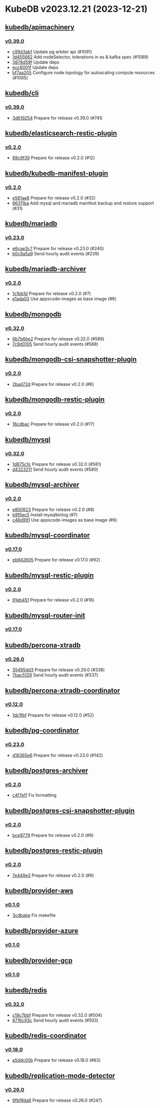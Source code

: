 # KubeDB v2023.12.21 (2023-12-21)


## [kubedb/apimachinery](https://github.com/kubedb/apimachinery)

### [v0.39.0](https://github.com/kubedb/apimachinery/releases/tag/v0.39.0)

- [c99d3ab1](https://github.com/kubedb/apimachinery/commit/c99d3ab1) Update pg arbiter api (#1091)
- [1d455662](https://github.com/kubedb/apimachinery/commit/1d455662) Add nodeSelector, tolerations in es & kafka spec (#1089)
- [3878d59f](https://github.com/kubedb/apimachinery/commit/3878d59f) Update deps
- [ecc6001f](https://github.com/kubedb/apimachinery/commit/ecc6001f) Update deps
- [bf7aa205](https://github.com/kubedb/apimachinery/commit/bf7aa205) Configure node topology for autoscaling compute resources (#1085)



## [kubedb/cli](https://github.com/kubedb/cli)

### [v0.39.0](https://github.com/kubedb/cli/releases/tag/v0.39.0)

- [3d619254](https://github.com/kubedb/cli/commit/3d619254) Prepare for release v0.39.0 (#741)



## [kubedb/elasticsearch-restic-plugin](https://github.com/kubedb/elasticsearch-restic-plugin)

### [v0.2.0](https://github.com/kubedb/elasticsearch-restic-plugin/releases/tag/v0.2.0)

- [89c9f39](https://github.com/kubedb/elasticsearch-restic-plugin/commit/89c9f39) Prepare for release v0.2.0 (#12)



## [kubedb/kubedb-manifest-plugin](https://github.com/kubedb/kubedb-manifest-plugin)

### [v0.2.0](https://github.com/kubedb/kubedb-manifest-plugin/releases/tag/v0.2.0)

- [e561ae8](https://github.com/kubedb/kubedb-manifest-plugin/commit/e561ae8) Prepare for release v0.2.0 (#32)
- [86311ba](https://github.com/kubedb/kubedb-manifest-plugin/commit/86311ba) Add mysql and mariadb manifest backup and restore support (#31)



## [kubedb/mariadb](https://github.com/kubedb/mariadb)

### [v0.23.0](https://github.com/kubedb/mariadb/releases/tag/v0.23.0)

- [e6cae3c7](https://github.com/kubedb/mariadb/commit/e6cae3c7) Prepare for release v0.23.0 (#240)
- [b0c9a5a9](https://github.com/kubedb/mariadb/commit/b0c9a5a9) Send hourly audit events (#239)



## [kubedb/mariadb-archiver](https://github.com/kubedb/mariadb-archiver)

### [v0.2.0](https://github.com/kubedb/mariadb-archiver/releases/tag/v0.2.0)

- [1c1bb1d](https://github.com/kubedb/mariadb-archiver/commit/1c1bb1d) Prepare for release v0.2.0 (#7)
- [e1ada03](https://github.com/kubedb/mariadb-archiver/commit/e1ada03) Use appscode-images as base image (#6)



## [kubedb/mongodb](https://github.com/kubedb/mongodb)

### [v0.32.0](https://github.com/kubedb/mongodb/releases/tag/v0.32.0)

- [6b7b6be2](https://github.com/kubedb/mongodb/commit/6b7b6be2) Prepare for release v0.32.0 (#589)
- [7c9d0105](https://github.com/kubedb/mongodb/commit/7c9d0105) Send hourly audit events (#588)



## [kubedb/mongodb-csi-snapshotter-plugin](https://github.com/kubedb/mongodb-csi-snapshotter-plugin)

### [v0.2.0](https://github.com/kubedb/mongodb-csi-snapshotter-plugin/releases/tag/v0.2.0)

- [2bad72d](https://github.com/kubedb/mongodb-csi-snapshotter-plugin/commit/2bad72d) Prepare for release v0.2.0 (#6)



## [kubedb/mongodb-restic-plugin](https://github.com/kubedb/mongodb-restic-plugin)

### [v0.2.0](https://github.com/kubedb/mongodb-restic-plugin/releases/tag/v0.2.0)

- [16cdbac](https://github.com/kubedb/mongodb-restic-plugin/commit/16cdbac) Prepare for release v0.2.0 (#17)



## [kubedb/mysql](https://github.com/kubedb/mysql)

### [v0.32.0](https://github.com/kubedb/mysql/releases/tag/v0.32.0)

- [1d875c1c](https://github.com/kubedb/mysql/commit/1d875c1c) Prepare for release v0.32.0 (#581)
- [d4323211](https://github.com/kubedb/mysql/commit/d4323211) Send hourly audit events (#580)



## [kubedb/mysql-archiver](https://github.com/kubedb/mysql-archiver)

### [v0.2.0](https://github.com/kubedb/mysql-archiver/releases/tag/v0.2.0)

- [e800623](https://github.com/kubedb/mysql-archiver/commit/e800623) Prepare for release v0.2.0 (#8)
- [b9f6ec5](https://github.com/kubedb/mysql-archiver/commit/b9f6ec5) Install mysqlbinlog (#7)
- [c46d991](https://github.com/kubedb/mysql-archiver/commit/c46d991) Use appscode-images as base image (#6)



## [kubedb/mysql-coordinator](https://github.com/kubedb/mysql-coordinator)

### [v0.17.0](https://github.com/kubedb/mysql-coordinator/releases/tag/v0.17.0)

- [eb942605](https://github.com/kubedb/mysql-coordinator/commit/eb942605) Prepare for release v0.17.0 (#92)



## [kubedb/mysql-restic-plugin](https://github.com/kubedb/mysql-restic-plugin)

### [v0.2.0](https://github.com/kubedb/mysql-restic-plugin/releases/tag/v0.2.0)

- [91eb451](https://github.com/kubedb/mysql-restic-plugin/commit/91eb451) Prepare for release v0.2.0 (#16)



## [kubedb/mysql-router-init](https://github.com/kubedb/mysql-router-init)

### [v0.17.0](https://github.com/kubedb/mysql-router-init/releases/tag/v0.17.0)




## [kubedb/percona-xtradb](https://github.com/kubedb/percona-xtradb)

### [v0.26.0](https://github.com/kubedb/percona-xtradb/releases/tag/v0.26.0)

- [35495dd3](https://github.com/kubedb/percona-xtradb/commit/35495dd3) Prepare for release v0.26.0 (#338)
- [7bac5129](https://github.com/kubedb/percona-xtradb/commit/7bac5129) Send hourly audit events (#337)



## [kubedb/percona-xtradb-coordinator](https://github.com/kubedb/percona-xtradb-coordinator)

### [v0.12.0](https://github.com/kubedb/percona-xtradb-coordinator/releases/tag/v0.12.0)

- [1dc1fbf](https://github.com/kubedb/percona-xtradb-coordinator/commit/1dc1fbf) Prepare for release v0.12.0 (#52)



## [kubedb/pg-coordinator](https://github.com/kubedb/pg-coordinator)

### [v0.23.0](https://github.com/kubedb/pg-coordinator/releases/tag/v0.23.0)

- [d18365e6](https://github.com/kubedb/pg-coordinator/commit/d18365e6) Prepare for release v0.23.0 (#142)



## [kubedb/postgres-archiver](https://github.com/kubedb/postgres-archiver)

### [v0.2.0](https://github.com/kubedb/postgres-archiver/releases/tag/v0.2.0)

- [c4f7e11](https://github.com/kubedb/postgres-archiver/commit/c4f7e11) Fix formatting



## [kubedb/postgres-csi-snapshotter-plugin](https://github.com/kubedb/postgres-csi-snapshotter-plugin)

### [v0.2.0](https://github.com/kubedb/postgres-csi-snapshotter-plugin/releases/tag/v0.2.0)

- [bce9779](https://github.com/kubedb/postgres-csi-snapshotter-plugin/commit/bce9779) Prepare for release v0.2.0 (#9)



## [kubedb/postgres-restic-plugin](https://github.com/kubedb/postgres-restic-plugin)

### [v0.2.0](https://github.com/kubedb/postgres-restic-plugin/releases/tag/v0.2.0)

- [7e449e3](https://github.com/kubedb/postgres-restic-plugin/commit/7e449e3) Prepare for release v0.2.0 (#9)



## [kubedb/provider-aws](https://github.com/kubedb/provider-aws)

### [v0.1.0](https://github.com/kubedb/provider-aws/releases/tag/v0.1.0)

- [3cdbabe](https://github.com/kubedb/provider-aws/commit/3cdbabe) Fix makefile



## [kubedb/provider-azure](https://github.com/kubedb/provider-azure)

### [v0.1.0](https://github.com/kubedb/provider-azure/releases/tag/v0.1.0)




## [kubedb/provider-gcp](https://github.com/kubedb/provider-gcp)

### [v0.1.0](https://github.com/kubedb/provider-gcp/releases/tag/v0.1.0)




## [kubedb/redis](https://github.com/kubedb/redis)

### [v0.32.0](https://github.com/kubedb/redis/releases/tag/v0.32.0)

- [c18c7bbf](https://github.com/kubedb/redis/commit/c18c7bbf) Prepare for release v0.32.0 (#504)
- [8716c93c](https://github.com/kubedb/redis/commit/8716c93c) Send hourly audit events (#503)



## [kubedb/redis-coordinator](https://github.com/kubedb/redis-coordinator)

### [v0.18.0](https://github.com/kubedb/redis-coordinator/releases/tag/v0.18.0)

- [a5ddc00b](https://github.com/kubedb/redis-coordinator/commit/a5ddc00b) Prepare for release v0.18.0 (#83)



## [kubedb/replication-mode-detector](https://github.com/kubedb/replication-mode-detector)

### [v0.26.0](https://github.com/kubedb/replication-mode-detector/releases/tag/v0.26.0)

- [9fbf8da6](https://github.com/kubedb/replication-mode-detector/commit/9fbf8da6) Prepare for release v0.26.0 (#247)



